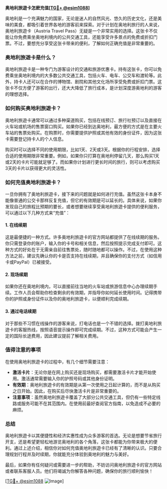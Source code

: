 **奥地利旅遊卡怎麽充值[[TG💪+ @esim1088](https://t.me/s/esim1088)]**

奥地利是一个充满魅力的国家，无论是迷人的自然风光、悠久的历史文化，还是美味的美食，都吸引着世界各地的游客前来探索。对于计划在奥地利旅行的人来说，奥地利旅遊卡（Austria Travel Pass）无疑是一个非常实用的选择。这张卡不仅能让你免费乘坐奥地利境内的公共交通工具，还能享受许多景点的免费或折扣门票。不过，要想充分享受这张卡带来的便利，了解如何正确充值是非常重要的。

### 奥地利旅遊卡是什么？

奥地利旅遊卡是一种专门为游客设计的交通和旅游优惠卡。持有这张卡，你可以免费乘坐奥地利境内的大多数公共交通工具，包括火车、电车、公交车和渡轮等。此外，持卡人还可以在合作的博物馆、剧院和其他文化场所享受免费或折扣门票。这张卡不仅方便了游客的出行，还大大降低了旅行成本，是计划深度游奥地利的游客的理想选择。

### 如何购买奥地利旅遊卡？

奥地利旅遊卡通常可以通过多种渠道购买，包括在线预订、旅行社预订以及直接在火车站或机场的售票窗口购买。如果你已经到达奥地利，最方便的方式是在主要火车站的售票处购买。在购票时，你需要提供护照或其他有效的身份证件，因为这张卡需要登记持卡人的个人信息。

购买时可以选择不同的使用期限，比如1天、2天或3天。根据你的行程安排，选择合适的使用期限非常重要。例如，如果你只打算在奥地利停留几天，那么购买1天或2天的卡片可能就足够了。而如果你计划进行更长时间的旅行，则可以考虑购买3天的卡片以获得更大的灵活性。

### 如何充值奥地利旅遊卡？

一旦你拥有了奥地利旅遊卡，接下来的问题就是如何进行充值。虽然这张卡本身不能像普通的公交卡那样反复充值，但它的有效期是可以延长的。具体来说，如果你发现自己的旅程比预期的要长，或者想要继续享受奥地利旅遊卡提供的便利服务，可以通过以下几种方式来“充值”：

#### 1. 在线续期

这是最便捷的一种方式。许多奥地利旅遊卡的官方网站都提供了在线续期的服务。你只需登录你的账户，输入你的卡号和相关信息，然后按照提示完成支付即可。这种方式的好处在于无需亲自前往售票处，随时随地都可以操作。不过，在使用这种方法之前，建议先确认你的卡是否支持在线续期，并且确保你的支付方式（如信用卡或PayPal）已被接受。

#### 2. 现场续期

如果你还在奥地利境内，可以直接前往当地的火车站或旅游信息中心办理续期手续。工作人员会帮助你检查剩余的有效期，并指导你如何延长使用时间。记得携带你的护照或身份证件以及你的奥地利旅遊卡，以便顺利完成续期。

#### 3. 通过电话续期

对于那些不习惯在线操作的游客来说，打电话也是一个不错的选择。拨打奥地利旅遊卡的客服热线，按照语音提示操作即可完成续期。不过，这种方式可能会产生一定的国际长途费用，因此建议提前了解相关费用。

### 值得注意的事项

在使用奥地利旅遊卡的过程中，有几个细节需要注意：

- **激活卡片**：无论你是在网上购买还是现场购买，都需要激活卡片才能开始使用。激活通常需要输入你的护照号码或其他身份证明。
- **有效期**：奥地利旅遊卡的有效期是从第一次使用之日起计算的，而不是从购买之日开始。因此，在购买后尽快激活卡片是非常重要的。
- **注意事项**：虽然奥地利旅遊卡覆盖了大部分公共交通工具，但仍有一些特定线路或服务可能不在其范围内。在使用前最好查阅官方指南，以免造成不必要的麻烦。

### 总结

奥地利旅遊卡以其便捷性和经济实惠性成为众多游客的首选。无论是想要节省旅行开支，还是希望更轻松地游览奥地利的各个角落，这张卡都能为你带来极大的便利。通过上述介绍，相信你对如何充值奥地利旅遊卡已经有了清晰的认识。只要合理规划行程并及时续期，你就能充分体验到奥地利的魅力与美好。

最后，如果你有任何疑问或需要进一步的帮助，不妨访问奥地利旅遊卡的官方网站或者联系客服人员。他们将竭诚为你解答各种问题，确保你的旅行顺利愉快！

[[TG💪+ @esim1088](https://t.me/s/esim1088) ![Image](https://i.postimg.cc/4NQfJmqS/Snipaste-2025-05-13-00-14-12.png)]